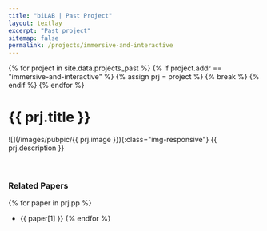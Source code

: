 ```yaml
---
title: "biLAB | Past Project"
layout: textlay
excerpt: "Past project"
sitemap: false
permalink: /projects/immersive-and-interactive
---
```



{% for project in site.data.projects_past %}
    {% if project.addr == "immersive-and-interactive" %}
        {% assign prj = project %}
        {% break %}
    {% endif %}
{% endfor %}

# {{ prj.title }}
![](/images/pubpic/{{ prj.image }}){:class="img-responsive"}
{{ prj.description }}  
<br><br>

### Related Papers
{% for paper in prj.pp %}
* {{ paper[1] }}
{% endfor %}
<br>
